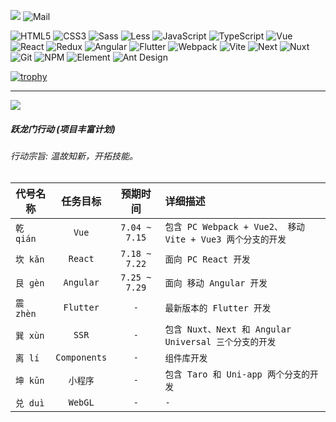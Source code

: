 ![](https://github.com/xilinyo/xilinyo/blob/main/images/logo.png)
<img alt="Mail" src="https://img.shields.io/badge/-xilinyo@163.com-ce493b?style=flat-square&logo=gmail&logoColor=white" />

<p>
<img alt="HTML5" src="https://img.shields.io/badge/-HTML5-E34F26?style=flat-square&logo=html5&logoColor=white" />
  <img alt="CSS3" src="https://img.shields.io/badge/-CSS3-1f84bf?style=flat-square&logo=css3&logoColor=white" />
 <img alt="Sass" src="https://img.shields.io/badge/-Sass-CC6699?style=flat-square&logo=sass&logoColor=white" />
  <img alt="Less" src="https://img.shields.io/badge/-Less-1d365d?style=flat-square&logo=less&logoColor=white" />
 <img alt="JavaScript" src="https://img.shields.io/badge/-JavaScript-efd81d?style=flat-square&logo=javascript&logoColor=white" />
 <img alt="TypeScript" src="https://img.shields.io/badge/-TypeScript-007ACC?style=flat-square&logo=typescript&logoColor=white" />
<img alt="Vue" src="https://img.shields.io/badge/-Vue-00b77e?style=flat-square&logo=vuedotjs&logoColor=white" />
<img alt="React" src="https://img.shields.io/badge/-React-45b8d8?style=flat-square&logo=react&logoColor=white" />
 <img alt="Redux" src="https://img.shields.io/badge/-Redux-764ABC?style=flat-square&logo=redux&logoColor=white" />
  <img alt="Angular" src="https://img.shields.io/badge/-Angular-DD0031?style=flat-square&logo=angular&logoColor=white" />
 <img alt="Flutter" src="https://img.shields.io/badge/-Flutter-025095?style=flat-square&logo=flutter&logoColor=white" />
  <img alt="Webpack" src="https://img.shields.io/badge/-Webpack-8DD6F9?style=flat-square&logo=webpack&logoColor=white" />
  <img alt="Vite" src="https://img.shields.io/badge/-Vite-aa50f7?style=flat-square&logo=vite&logoColor=white" />
  <img alt="Next" src="https://img.shields.io/badge/-NestJs-000000?style=flat-square&logo=nextdotjs&logoColor=white" />
  <img alt="Nuxt" src="https://img.shields.io/badge/-NustJs-13aa52?style=flat-square&logo=nuxtdotjs&logoColor=white" />
  <img alt="Git" src="https://img.shields.io/badge/-Git-F05032?style=flat-square&logo=git&logoColor=white" />
  <img alt="NPM" src="https://img.shields.io/badge/-NPM-CB3837?style=flat-square&logo=npm&logoColor=white" />
  <img alt="Element" src="https://img.shields.io/badge/-Element-409eff?style=flat-square&logo=element&logoColor=white" />
  <img alt="Ant Design" src="https://img.shields.io/badge/-Ant Design-000000?style=flat-square&logo=antdesign&logoColor=white" />
</p>

[![trophy](https://github-profile-trophy.vercel.app/?username=xilinyo&theme=flat&margin-w=46&no-bg=false)](https://github.com/ryo-ma/github-profile-trophy) 

***

![](https://github.com/xilinyo/xilinyo/blob/main/images/dino_rounded.gif)

##### 跃龙门行动 (项目丰富计划)
###### 行动宗旨: 温故知新，开拓技能。

|代号名称|任务目标|预期时间|详细描述|
|---|:---:|:---:|:---|
|`乾 qián`|`Vue`|`7.04 ~ 7.15`| `包含 PC Webpack + Vue2、 移动 Vite + Vue3 两个分支的开发` |
|`坎 kǎn`|`React`|`7.18 ~ 7.22`|`面向 PC React 开发`|
|`艮 ɡèn`|`Angular`|`7.25 ~ 7.29`|`面向 移动 Angular 开发`|
|`震 zhèn`|`Flutter`|`-`|`最新版本的 Flutter 开发`|
|`巽 xùn`|`SSR`|`-`|`包含 Nuxt、Next 和 Angular Universal 三个分支的开发`|
|`离 lí`|`Components`|`-`|`组件库开发`|
|`坤 kūn`|`小程序`|`-`|`包含 Taro 和 Uni-app 两个分支的开发`|
|`兑 duì`|`WebGL`|`-`|`-`|

